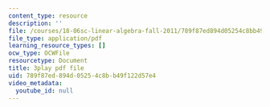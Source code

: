 ```yaml
---
content_type: resource
description: ''
file: /courses/18-06sc-linear-algebra-fall-2011/789f87ed894d05254c8bb49f122d57e4_h0m2tsmSPTI.pdf
file_type: application/pdf
learning_resource_types: []
ocw_type: OCWFile
resourcetype: Document
title: 3play pdf file
uid: 789f87ed-894d-0525-4c8b-b49f122d57e4
video_metadata:
  youtube_id: null
---
```

